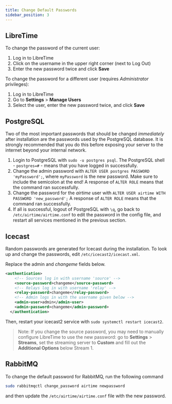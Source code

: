 ```yaml
---
title: Change Default Passwords
sidebar_position: 3
---
```


## LibreTime

To change the password of the current user:

1. Log in to LibreTime
2. Click on the username in the upper right corner (next to Log Out)
3. Enter the new password twice and click **Save**

To change the password for a different user (requires _Administrator_ privileges):

1. Log in to LibreTime
2. Go to **Settings** > **Manage Users**
3. Select the user, enter the new password twice, and click **Save**

## PostgreSQL

Two of the most important passwords that should be changed _immediately_ after installation
are the passwords used by the PostgreSQL database.
It is strongly recommended that you do this before exposing your server to the internet beyond your internal network.

1. Login to PostgreSQL with `sudo -u postgres psql`. The PostgreSQL shell - `postgres=#` - means that you have logged in successfully.
2. Change the admin password with `ALTER USER postgres PASSWORD 'myPassword';`, where `myPassword` is the new password.
   Make sure to include the semicolon at the end! A response of `ALTER ROLE` means that the command ran successfully.
3. Change the password for the _airtime_ user with `ALTER USER airtime WITH PASSWORD 'new_password';`
   A response of `ALTER ROLE` means that the command ran successfully.
4. If all is successful, logout of PostgreSQL with `\q`, go back to `/etc/airtime/airtime.conf` to edit the password
   in the config file, and restart all services mentioned in the previous section.

## Icecast

Random passwords are generated for Icecast during the installation. To look up and change the passwords, edit `/etc/icecast2/icecast.xml`.

Replace the admin and _changeme_ fields below.

```xml
<authentication>
    <!-- Sources log in with username 'source' -->
    <source-password>changeme</source-password>
    <!-- Relays log in with username 'relay' -->
    <relay-password>changeme</relay-password>
    <!-- Admin logs in with the username given below -->
    <admin-user>admin</admin-user>
    <admin-password>changeme</admin-password>
  </authentication>
```

Then, restart your icecast2 service with `sudo systemctl restart icecast2`.

> Note: If you change the source password, you may need to manually configure LibreTime to use the new password: go to **Settings** > **Streams**, set the streaming server to **Custom** and fill out the **Additional Options** below Stream 1.

## RabbitMQ

To change the default password for RabbitMQ, run the following command

```bash
sudo rabbitmqctl change_password airtime newpassword
```

and then update the `/etc/airtime/airtime.conf` file with the new password.
